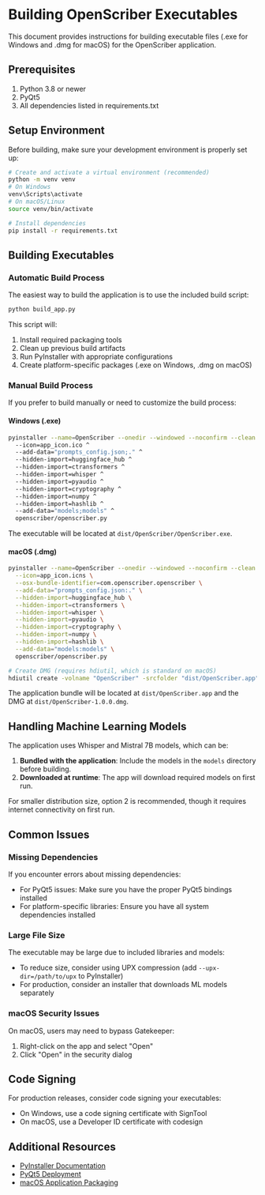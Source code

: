 # Building OpenScriber Executables

This document provides instructions for building executable files (.exe for Windows and .dmg for macOS) for the OpenScriber application.

## Prerequisites

1. Python 3.8 or newer
2. PyQt5
3. All dependencies listed in requirements.txt

## Setup Environment

Before building, make sure your development environment is properly set up:

```bash
# Create and activate a virtual environment (recommended)
python -m venv venv
# On Windows
venv\Scripts\activate
# On macOS/Linux
source venv/bin/activate

# Install dependencies
pip install -r requirements.txt
```

## Building Executables

### Automatic Build Process

The easiest way to build the application is to use the included build script:

```bash
python build_app.py
```

This script will:
1. Install required packaging tools
2. Clean up previous build artifacts
3. Run PyInstaller with appropriate configurations
4. Create platform-specific packages (.exe on Windows, .dmg on macOS)

### Manual Build Process

If you prefer to build manually or need to customize the build process:

#### Windows (.exe)

```bash
pyinstaller --name=OpenScriber --onedir --windowed --noconfirm --clean ^
  --icon=app_icon.ico ^
  --add-data="prompts_config.json;." ^
  --hidden-import=huggingface_hub ^
  --hidden-import=ctransformers ^
  --hidden-import=whisper ^
  --hidden-import=pyaudio ^
  --hidden-import=cryptography ^
  --hidden-import=numpy ^
  --hidden-import=hashlib ^
  --add-data="models;models" ^
  openscriber/openscriber.py
```

The executable will be located at `dist/OpenScriber/OpenScriber.exe`.

#### macOS (.dmg)

```bash
pyinstaller --name=OpenScriber --onedir --windowed --noconfirm --clean \
  --icon=app_icon.icns \
  --osx-bundle-identifier=com.openscriber.openscriber \
  --add-data="prompts_config.json:." \
  --hidden-import=huggingface_hub \
  --hidden-import=ctransformers \
  --hidden-import=whisper \
  --hidden-import=pyaudio \
  --hidden-import=cryptography \
  --hidden-import=numpy \
  --hidden-import=hashlib \
  --add-data="models:models" \
  openscriber/openscriber.py

# Create DMG (requires hdiutil, which is standard on macOS)
hdiutil create -volname "OpenScriber" -srcfolder "dist/OpenScriber.app" -ov -format UDZO "dist/OpenScriber-1.0.0.dmg"
```

The application bundle will be located at `dist/OpenScriber.app` and the DMG at `dist/OpenScriber-1.0.0.dmg`.

## Handling Machine Learning Models

The application uses Whisper and Mistral 7B models, which can be:

1. **Bundled with the application**: Include the models in the `models` directory before building.
2. **Downloaded at runtime**: The app will download required models on first run.

For smaller distribution size, option 2 is recommended, though it requires internet connectivity on first run.

## Common Issues

### Missing Dependencies

If you encounter errors about missing dependencies:
- For PyQt5 issues: Make sure you have the proper PyQt5 bindings installed
- For platform-specific libraries: Ensure you have all system dependencies installed

### Large File Size

The executable may be large due to included libraries and models:
- To reduce size, consider using UPX compression (add `--upx-dir=/path/to/upx` to PyInstaller)
- For production, consider an installer that downloads ML models separately

### macOS Security Issues

On macOS, users may need to bypass Gatekeeper:
1. Right-click on the app and select "Open"
2. Click "Open" in the security dialog

## Code Signing

For production releases, consider code signing your executables:
- On Windows, use a code signing certificate with SignTool
- On macOS, use a Developer ID certificate with codesign

## Additional Resources

- [PyInstaller Documentation](https://pyinstaller.org/en/stable/)
- [PyQt5 Deployment](https://doc.qt.io/qt-5/deployment.html)
- [macOS Application Packaging](https://developer.apple.com/documentation/xcode/distributing_your_app_for_beta_testing_and_releases) 